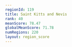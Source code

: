 ```yaml
---
regionId: 119
title: Saint Kitts and Nevis
rank: 40
meanScore: 78.47
globalMeanScore: 71.78
numRegions: 220
layout: region_score
---
```

